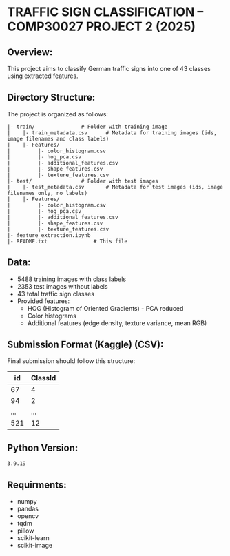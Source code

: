 # TRAFFIC SIGN CLASSIFICATION – COMP30027 PROJECT 2 (2025)

## Overview:
This project aims to classify German traffic signs into one of 43 classes using extracted features. 

## Directory Structure:
The project is organized as follows:
```
|- train/				# Folder with training image
|    |- train_metadata.csv		# Metadata for training images (ids, image filenames and class labels)
|    |- Features/
|         |- color_histogram.csv
|         |- hog_pca.csv
|         |- additional_features.csv
|         |- shape_features.csv
|         |- texture_features.csv
|- test/				# Folder with test images 
|    |- test_metadata.csv		# Metadata for test images (ids, image filenames only, no labels)
|    |- Features/
|         |- color_histogram.csv
|         |- hog_pca.csv
|         |- additional_features.csv
|         |- shape_features.csv
|         |- texture_features.csv
|- feature_extraction.ipynb
|- README.txt				# This file
```

## Data:
- 5488 training images with class labels
- 2353 test images without labels
- 43 total traffic sign classes
- Provided features:
    * HOG (Histogram of Oriented Gradients) - PCA reduced
    * Color histograms
    * Additional features (edge density, texture variance, mean RGB)

## Submission Format (Kaggle) (CSV):
Final submission should follow this structure:

| id | ClassId |
| -- | ------- |
| 67 | 4 |
| 94 | 2 |
| ... | ... |
| 521 | 12 |

## Python Version:
`3.9.19`

## Requirments:
- numpy
- pandas
- opencv
- tqdm
- pillow
- scikit-learn
- scikit-image
